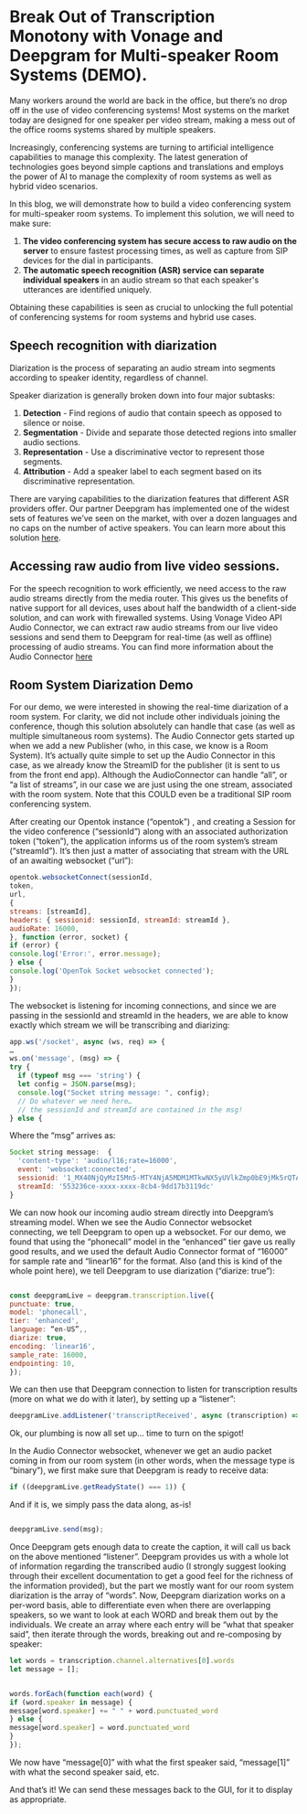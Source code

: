 # Break Out of Transcription Monotony with Vonage and Deepgram for Multi-speaker Room Systems (DEMO).

Many workers around the world are back in the office, but there’s no drop off in the use of video conferencing systems! Most systems on the market today are designed for one speaker per video stream, making a mess out of the office rooms systems shared by multiple speakers.

Increasingly, conferencing systems are turning to artificial intelligence capabilities to manage this complexity. The latest generation of technologies goes beyond simple captions and translations and employs the power of AI to manage the complexity of room systems as well as hybrid video scenarios.

In this blog, we will demonstrate how to build a video conferencing system for multi-speaker room systems. To implement this solution, we will need to make sure:

1. **The video conferencing system has secure access to raw audio on the server** to ensure fastest processing times, as well as capture from SIP devices for the dial in participants. 
2. **The automatic speech recognition (ASR) service can separate individual speakers** in an audio stream so that each speaker's utterances are identified uniquely.

Obtaining these capabilities is seen as crucial to unlocking the full potential of conferencing systems for room systems and hybrid use cases.
## Speech recognition with diarization
Diarization is the process of separating an audio stream into segments according to speaker identity, regardless of channel. 

Speaker diarization is generally broken down into four major subtasks:

1. **Detection** - Find regions of audio that contain speech as opposed to silence or noise.
2. **Segmentation** - Divide and separate those detected regions into smaller audio sections.
3. **Representation** - Use a discriminative vector to represent those segments.
4. **Attribution** - Add a speaker label to each segment based on its discriminative representation.

There are varying capabilities to the diarization features that different ASR providers offer. Our partner Deepgram has implemented one of the widest sets of features we’ve seen on the market, with over a dozen languages and no caps on the number of active speakers. You can learn more about this solution [here](https://developers.deepgram.com/docs/diarization).

## Accessing raw audio from live video sessions.
For the speech recognition to work efficiently, we need access to the raw audio streams directly from the media router. This gives us the benefits of native support for all devices, uses about half the bandwidth of a client-side solution, and can work with firewalled systems. Using Vonage Video API Audio Connector, we can extract raw audio streams from our live video sessions and send them to Deepgram for real-time (as well as offline) processing of audio streams. You can find more information about the Audio Connector [here](https://tokbox.com/developer/guides/audio-connector/)

## Room System Diarization Demo
For our demo, we were interested in showing the real-time diarization of a room system. For clarity, we did not include other individuals joining the conference, though this solution absolutely can handle that case (as well as multiple simultaneous room systems).  The Audio Connector gets started up when we add a new Publisher (who, in this case, we know is a Room System).  It’s actually quite simple to set up the Audio Connector in this case, as we already know the StreamID for the publisher (it is sent to us from the front end app).  Although the AudioConnector can handle “all”, or “a list of streams”, in our case we are just using the one stream, associated with the room system. Note that this COULD even be a traditional SIP room conferencing system.

After creating our Opentok instance (“opentok”) ,  and creating a Session for the video conference (“sessionId”) along with an associated authorization token (“token”), the application informs us of the room system’s stream (“streamId”).  It’s then just a matter of associating that stream with the URL of an awaiting websocket (“url”): 
```javascript
opentok.websocketConnect(sessionId,
token,
url,
{
streams: [streamId],
headers: { sessionid: sessionId, streamId: streamId },
audioRate: 16000,
}, function (error, socket) {
if (error) {
console.log('Error:', error.message);
} else {
console.log('OpenTok Socket websocket connected');
}
});
 ```
The websocket is listening for incoming connections, and since we are passing in the sessionId and streamId in the headers, we are able to know exactly which stream we will be transcribing and diarizing:

```javascript
app.ws('/socket', async (ws, req) => {
…
ws.on('message', (msg) => {
try {
  if (typeof msg === 'string') {
  let config = JSON.parse(msg);
  console.log("Socket string message: ", config);
  // Do whatever we need here…
  // the sessionId and streamId are contained in the msg!
} else {
```
Where the “msg” arrives as:
```javascript
Socket string message:  {
  'content-type': 'audio/l16;rate=16000',
  event: 'websocket:connected',
  sessionid: '1_MX40NjQyMzI5Mn5-MTY4NjA5MDM1MTkwNX5yUVlkZmp0bE9jMk5rQTAyVxxxxxxxxx-xx',
  streamId: '553236ce-xxxx-xxxx-8cb4-9dd17b3119dc'
}
```
We can now hook our incoming audio stream directly into Deepgram’s streaming model.  When we see the Audio Connector websocket connecting, we tell Deepgram to open up a websocket.  For our demo, we found that using the “phonecall” model in the “enhanced” tier gave us really good results, and we used the default Audio Connector format of “16000” for sample rate and “linear16” for the format. Also (and this is kind of the whole point here), we tell Deepgram to use diarization (“diarize: true”):
```javascript

const deepgramLive = deepgram.transcription.live({
punctuate: true,
model: 'phonecall', 
tier: 'enhanced',
language: “en-US”,,
diarize: true,
encoding: 'linear16',
sample_rate: 16000,
endpointing: 10,
});
```

We can then use that Deepgram connection to listen for transcription results (more on what we do with it later), by setting up a “listener”:
```javascript
deepgramLive.addListener('transcriptReceived', async (transcription) => {
```

Ok, our plumbing is now all set up… time to turn on the spigot!

In the Audio Connector websocket, whenever we get an audio packet coming in from our room system (in other words, when the message type is “binary”), we first make sure that Deepgram is ready to receive data:
```javascript
if ((deepgramLive.getReadyState() === 1)) {
```

And if it is, we simply pass the data along, as-is!
```javascript

deepgramLive.send(msg);
```

Once Deepgram gets enough data to create the caption, it will call us back on the above mentioned “listener”.  Deepgram provides us with a whole lot of information regarding the transcribed audio (I strongly suggest looking through their excellent documentation to get a good feel for the richness of the information provided), but the part we mostly want for our room system diarization is the array of “words”.  Now, Deepgram diarization works on a per-word basis, able to differentiate even when there are overlapping speakers, so we want to look at each WORD and break them out by the individuals. We create an array where each entry will be “what that speaker said”, then iterate through the words, breaking out and re-composing by speaker:
```javascript
let words = transcription.channel.alternatives[0].words
let message = [];


words.forEach(function each(word) {
if (word.speaker in message) {
message[word.speaker] += " " + word.punctuated_word
} else {
message[word.speaker] = word.punctuated_word
}
});
```
We now have “message[0]” with what the first speaker said, “message[1]” with what the second speaker said, etc.

And that’s it!  We can send these messages back to the GUI, for it to display as appropriate.
